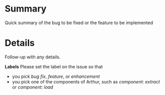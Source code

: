 # Summary

Quick summary of the bug to be fixed or the feature to be implemented

# Details

Follow-up with any details.

**Labels** Please set the label on the issue so that
* you pick _bug fix_, _feature_, or _enhancement_
* you pick one of the components of Arthur, such as _component: extract_ or _component: load_
